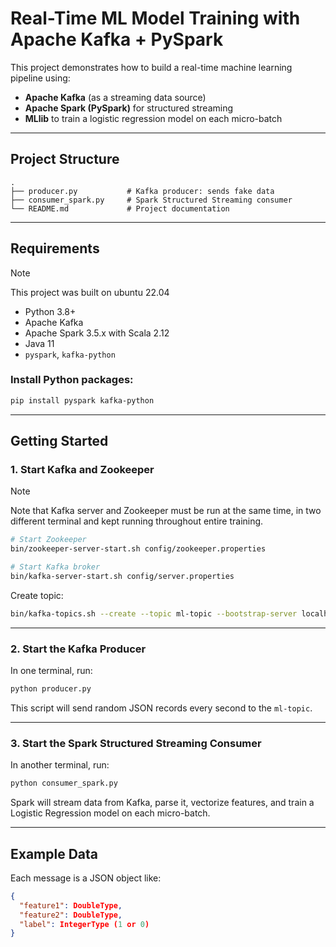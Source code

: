 # Real-Time ML Model Training with Apache Kafka + PySpark

This project demonstrates how to build a real-time machine learning pipeline using:

- **Apache Kafka** (as a streaming data source)
- **Apache Spark (PySpark)** for structured streaming
- **MLlib** to train a logistic regression model on each micro-batch

---

## Project Structure

```
.
├── producer.py           # Kafka producer: sends fake data
├── consumer_spark.py     # Spark Structured Streaming consumer
└── README.md             # Project documentation
```

---

## Requirements
> [!NOTE]
> This project was built on ubuntu 22.04
- Python 3.8+
- Apache Kafka
- Apache Spark 3.5.x with Scala 2.12
- Java 11
- `pyspark`, `kafka-python`

### Install Python packages:

```bash
pip install pyspark kafka-python
```

---

## Getting Started

### 1. Start Kafka and Zookeeper
> [!NOTE]
> Note that Kafka server and Zookeeper must be run at the same time, in two different terminal and kept running throughout entire training.
```bash
# Start Zookeeper
bin/zookeeper-server-start.sh config/zookeeper.properties

# Start Kafka broker
bin/kafka-server-start.sh config/server.properties
```

Create topic:

```bash
bin/kafka-topics.sh --create --topic ml-topic --bootstrap-server localhost:9092 --partitions 1 --replication-factor 1
```

---

### 2. Start the Kafka Producer

In one terminal, run:

```bash
python producer.py
```

This script will send random JSON records every second to the `ml-topic`.

---

### 3. Start the Spark Structured Streaming Consumer

In another terminal, run:

```bash
python consumer_spark.py
```

Spark will stream data from Kafka, parse it, vectorize features, and train a Logistic Regression model on each micro-batch.

---

## Example Data

Each message is a JSON object like:

```json
{
  "feature1": DoubleType,
  "feature2": DoubleType,
  "label": IntegerType (1 or 0)
}
```

